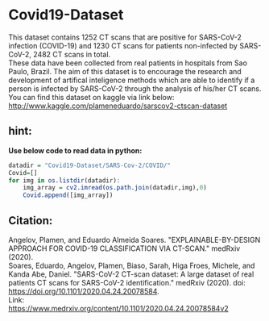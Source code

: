# Covid19-Dataset
This dataset contains 1252 CT scans that are positive for SARS-CoV-2 infection (COVID-19) and 1230 CT scans for patients non-infected by SARS-CoV-2, 2482 CT scans in total.
</br> These data have been collected from real patients in hospitals from Sao Paulo, Brazil.
The aim of this dataset is to encourage the research and development of artifical inteligence methods which
are able to identify if a person is infected by SARS-CoV-2 through the analysis of his/her CT scans.
</br> You can find this dataset on kaggle via link below:
</br> http://www.kaggle.com/plameneduardo/sarscov2-ctscan-dataset
</br>
## hint:
**Use below code to read data in python:**</br>
```r
datadir = "Covid19-Dataset/SARS-Cov-2/COVID/"
Covid=[]
for img in os.listdir(datadir):
    img_array = cv2.imread(os.path.join(datadir,img),0)
    Covid.append([img_array])
```
## Citation:
Angelov, Plamen, and Eduardo Almeida Soares. "EXPLAINABLE-BY-DESIGN APPROACH FOR COVID-19 CLASSIFICATION VIA CT-SCAN." medRxiv (2020).
</br>
Soares, Eduardo, Angelov, Plamen, Biaso, Sarah, Higa Froes, Michele, and Kanda Abe, Daniel. "SARS-CoV-2 CT-scan dataset: A large dataset of real patients CT scans for SARS-CoV-2 identification." medRxiv (2020). doi: https://doi.org/10.1101/2020.04.24.20078584.
</br>Link:
</br>https://www.medrxiv.org/content/10.1101/2020.04.24.20078584v2
